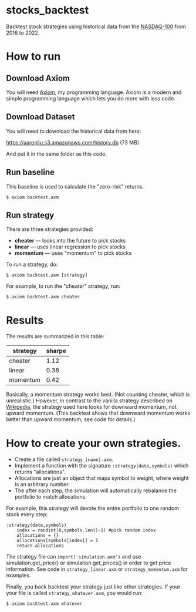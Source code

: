 # stocks_backtest

Backtest stock strategies using historical data from the [NASDAQ-100][nasdaq] from 2016 to 2022.

[nasdaq]: https://en.wikipedia.org/wiki/Nasdaq-100

# How to run

## Download Axiom

You will need [Axiom][axiom], my programming language.
Axiom is a modern and simple programming language which lets you do more with less code.

[axiom]: https://aaronliu.cc/axiom

## Download Dataset

You will need to download the historical data from here:

https://aaronliu.s3.amazonaws.com/history.db (73 MB)

And put it in the same folder as this code.

## Run baseline

This baseline is used to calculate the "zero-risk" returns.

```
$ axiom backtest.axm
```

## Run strategy

There are three strategies provided:

 - **cheater** &mdash; looks into the future to pick stocks
 - **linear** &mdash; uses linear regression to pick stocks
 - **momentum** &mdash; uses "momentum" to pick stocks

To run a strategy, do:

```
$ axiom backtest.axm [strategy]
```

For example, to run the "cheater" strategy, run:

```
$ axiom backtest.axm cheater
```

# Results

The results are summarized in this table:

strategy  |sharpe
----------|------
cheater   |  1.12
linear    |  0.38
momentum  |  0.42

Basically, a momentum strategy works best. (Not counting cheater, which is unrealistic.)
However, in contrast to the vanilla strategy described on [Wikipedia][momentum],
the strategy used here looks for downward momentum, not upward momentum.
(This backtest shows that downward momentum works better than upward momentum; see code for details.)

[momentum]: https://en.wikipedia.org/wiki/Momentum_investing

# How to create your own strategies.

 - Create a file called `strategy_[name].axm`.
 - Implement a function with the signature `:strategy(date,symbols)` which returns "allocations".
 - Allocations are just an object that maps symbol to weight, where weight is an arbitrary number.
 - The after each step, the simulation will automatically rebalance the portfolio to match allocations.

For example, this strategy will devote the entire portfolio to one random stock every step:

```axiom
:strategy(date,symbols)
	index = randint(0,symbols.len()-1) #pick random index
	allocations = {}
	allocations[symbols[index]] = 1
	return allocations
```

The strategy file can `import('simulation.axm')` and use simulation.get_price() or simulation.get_prices()
in order to get price information.
See code in `strategy_linear.axm` or `strategy_momentum.axm` for examples.

Finally, you back backtest your strategy just like other strategies.
If your your file is called  `strategy_whatever.axm`, you would run:

```
$ axiom backtest.axm whatever
```
